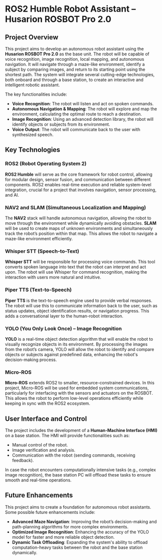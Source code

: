 # ROS2 Humble Robot Assistant – Husarion ROSBOT Pro 2.0

## Project Overview

This project aims to develop an autonomous robot assistant using the **Husarion ROSBOT Pro 2.0** as the base unit. The robot will be capable of voice recognition, image recognition, local mapping, and autonomous navigation. It will navigate through a maze-like environment, identify a subject by comparing images, and return to its starting point using the shortest path. The system will integrate several cutting-edge technologies, both onboard and through a base station, to create an interactive and intelligent robotic assistant.

The key functionalities include:
- **Voice Recognition**: The robot will listen and act on spoken commands.
- **Autonomous Navigation & Mapping**: The robot will explore and map the environment, calculating the optimal route to reach a destination.
- **Image Recognition**: Using an advanced detection library, the robot will identify objects or subjects from its environment.
- **Voice Output**: The robot will communicate back to the user with synthesized speech.

## Key Technologies

### ROS2 (Robot Operating System 2)
**ROS2 Humble** will serve as the core framework for robot control, allowing for modular design, sensor fusion, and communication between different components. ROS2 enables real-time execution and reliable system-level integration, crucial for a project that involves navigation, sensor processing, and AI.

### NAV2 and SLAM (Simultaneous Localization and Mapping)
The **NAV2** stack will handle autonomous navigation, allowing the robot to move through the environment while dynamically avoiding obstacles. **SLAM** will be used to create maps of unknown environments and simultaneously track the robot’s position within that map. This allows the robot to navigate a maze-like environment efficiently.

### Whisper STT (Speech-to-Text)
**Whisper STT** will be responsible for processing voice commands. This tool converts spoken language into text that the robot can interpret and act upon. The robot will use Whisper for command recognition, making the interaction with users more natural and intuitive.

### Piper TTS (Text-to-Speech)
**Piper TTS** is the text-to-speech engine used to provide verbal responses. The robot will use this to communicate information back to the user, such as status updates, object identification results, or navigation progress. This adds a conversational layer to the human-robot interaction.

### YOLO (You Only Look Once) – Image Recognition
**YOLO** is a real-time object detection algorithm that will enable the robot to visually recognize objects in its environment. By processing the images from the robot’s camera, YOLO will allow the robot to identify and compare objects or subjects against predefined data, enhancing the robot's decision-making process.

### Micro-ROS
**Micro-ROS** extends ROS2 to smaller, resource-constrained devices. In this project, Micro-ROS will be used for embedded system communications, particularly for interfacing with the sensors and actuators on the ROSBOT. This allows the robot to perform low-level operations efficiently while keeping in sync with the ROS2 ecosystem.

## User Interface and Control

The project includes the development of a **Human-Machine Interface (HMI)** on a base station. The HMI will provide functionalities such as:
- Manual control of the robot.
- Image verification and analysis.
- Communication with the robot (sending commands, receiving feedback).
  
In case the robot encounters computationally intensive tasks (e.g., complex image recognition), the base station PC will offload these tasks to ensure smooth and real-time operations.

## Future Enhancements

This project aims to create a foundation for autonomous robot assistants. Some possible future enhancements include:
- **Advanced Maze Navigation**: Improving the robot’s decision-making and path-planning algorithms for more complex environments.
- **Optimized Image Recognition**: Enhancing the accuracy of the YOLO model for faster and more reliable object detection.
- **Dynamic Task Offloading**: Expanding the system's ability to offload computation-heavy tasks between the robot and the base station dynamically.

